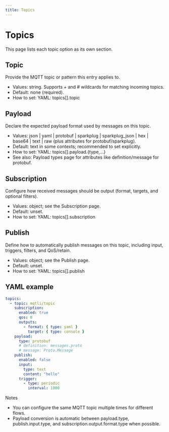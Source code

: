 ```yaml
---
title: Topics
---
```


Topics
======

This page lists each topic option as its own section.

Topic
-----
Provide the MQTT topic or pattern this entry applies to.
- Values: string. Supports + and # wildcards for matching incoming topics.
- Default: none (required).
- How to set: YAML: topics[].topic

Payload
-------
Declare the expected payload format used by messages on this topic.
- Values: json | yaml | protobuf | sparkplug | sparkplug_json | hex | base64 | text | raw (plus attributes for protobuf/sparkplug).
- Default: text in some contexts; recommended to set explicitly.
- How to set: YAML: topics[].payload.{type,...}
- See also: Payload types page for attributes like definition/message for protobuf.

Subscription
------------
Configure how received messages should be output (format, targets, and optional filters).
- Values: object; see the Subscription page.
- Default: unset.
- How to set: YAML: topics[].subscription

Publish
-------
Define how to automatically publish messages on this topic, including input, triggers, filters, and QoS/retain.
- Values: object; see the Publish page.
- Default: unset.
- How to set: YAML: topics[].publish

YAML example
------------
```yaml
topics:
  - topic: mqtli/topic
    subscription:
      enabled: true
      qos: 0
      outputs:
        - format: { type: yaml }
          target: { type: console }
    payload:
      type: protobuf
      # definition: messages.proto
      # message: Proto.Message
    publish:
      enabled: false
      input:
        type: text
        content: "hello"
      trigger:
        - type: periodic
          interval: 1000
```

Notes
- You can configure the same MQTT topic multiple times for different flows.
- Payload conversion is automatic between payload.type, publish.input.type, and subscription.output.format.type when possible.
